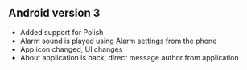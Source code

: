 ## Android version 3
* Added support for Polish
* Alarm sound is played using Alarm settings from the phone
* App icon changed, UI changes
* About application is back, direct message author from application